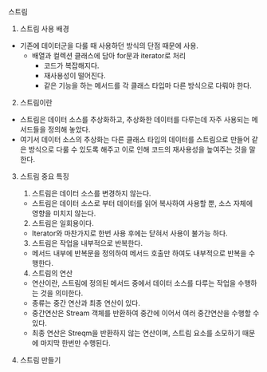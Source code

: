 스트림
1. 스트림 사용 배경
- 기존에 데이터군을 다룰 때 사용하던 방식의 단점 때문에 사용.
    - 배열과 컬렉션 클래스에 담아 for문과 iterator로 처리
        - 코드가 복잡해지다.
        - 재사용성이 떨어진다.
        - 같은 기능을 하는 메서드를 각 클래스 타입마 다른 방식으로 다뤄야 한다.
    
2. 스트림이란
- 스트림은 데이터 소스를 추상화하고, 추상화한 데이터를 다루는데 자주 사용되는 메서드들을 정의해 놓았다.
- 여기서 데이터 소스의 추상화는 다른 클래스 타입의 데이터를 스트림으로 만들어 같은 방식으로 다룰 수 있도록 해주고 이로 인해 코드의 재사용성을 높여주는 것을 말한다.

3. 스트림 중요 특징
    1) 스트림은 데이터 소스를 변경하지 않는다.
    - 스트림은 데이터 소스로 부터 데이터를 읽어 복사하여 사용할 뿐, 소스 자체에 영향을 미치지 않는다.
    2) 스트림은 일회용이다.
    - Iterator와 마찬가지로 한번 사용 후에는 닫혀서 사용이 불가능 하다.
    3) 스트림은 작업을 내부적으로 반복한다.
    - 메서드 내부에 반복문을 정의하여 메서드 호출만 하여도 내부적으로 반복을 수행한다.
    4) 스트림의 연산
    - 연산이란, 스트림에 정의된 메서드 중에서 데이터 소스를 다루는 작업을 수행하는 것을 의미한다.
    - 종류는 중간 연산과 최종 연산이 있다.
    - 중간연산은 Stream 객체를 반환하여 중간에 이어서 여러 중간연산을 수행할 수 있다.
    - 최종 연산은 Streqm을 반환하지 않는 연산이며, 스트림 요소를 소모하기 때문에 마지막 한번만 수행된다.



4. 스트림 만들기

    